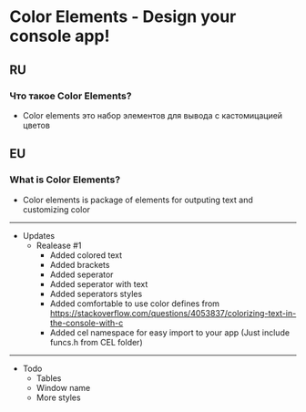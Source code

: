 # Color Elements - Design your console app!

## RU
### Что такое Color Elements?
+ Color elements это набор элементов для вывода с кастомицацией цветов

## EU
### What is Color Elements?
+ Color elements is package of elements for outputing text and customizing color

____
+ Updates
  + Realease #1
    + Added colored text
    + Added brackets
    + Added seperator
    + Added seperator with text
    + Added seperators styles
    + Added comfortable to use color defines from https://stackoverflow.com/questions/4053837/colorizing-text-in-the-console-with-c
    + Added cel namespace for easy import to your app (Just include funcs.h from CEL folder)


___

+ Todo
  + Tables
  + Window name
  + More styles
